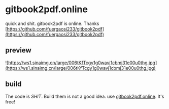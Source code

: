 # gitbook2pdf.online
quick and shit. gitbook2pdf is online.
Thanks [https://github.com/fuergaosi233/gitbook2pdf](https://github.com/fuergaosi233/gitbook2pdf)

## preview
![https://ws1.sinaimg.cn/large/006tKfTcgy1g0wavj1cbmj31e00u0thg.jpg](https://ws1.sinaimg.cn/large/006tKfTcgy1g0wavj1cbmj31e00u0thg.jpg)

## build
The code is *SHIT*. Build them is not a good idea. use [gitbook2pdf.online](https://gitbook2pdf.fht.im). It's free!
